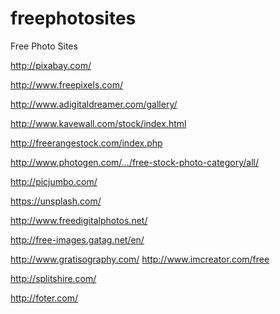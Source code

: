 freephotosites
==============

Free Photo Sites

 http://pixabay.com/
 
 http://www.freepixels.com/
 
 http://www.adigitaldreamer.com/gallery/
 
 http://www.kavewall.com/stock/index.html
 
 http://freerangestock.com/index.php
 
 http://www.photogen.com/.../free-stock-photo-category/all/
 
 http://picjumbo.com/
 
 https://unsplash.com/
 
 http://www.freedigitalphotos.net/
 
 http://free-images.gatag.net/en/
 
 http://www.gratisography.com/
 http://www.imcreator.com/free
 
 http://splitshire.com/
 
 http://foter.com/
 
